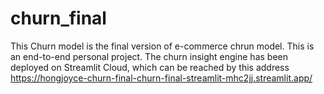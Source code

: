 # churn_final
This Churn model is the final version of e-commerce chrun model.
This is an end-to-end personal project.
The churn insight engine has been deployed on Streamlit Cloud, which can be reached by this address https://hongjoyce-churn-final-churn-final-streamlit-mhc2jj.streamlit.app/
